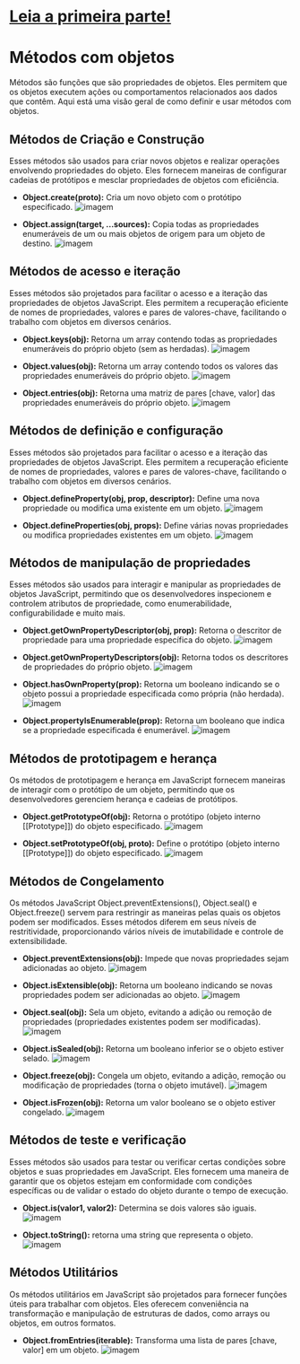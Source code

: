 # [Leia a primeira parte!](https://github.com/Karlos-Eduardo-Mrqs/Construction-Html-Css-Javascript/blob/Test/Intera%C3%A7%C3%A3o-Javascript/Modulo%205%20-%20Manipula%C3%A7%C3%A3o%20de%20Dados/Objetos-N%C3%BAmero_14/Manual.md)

# Métodos com objetos
Métodos são funções que são propriedades de objetos. Eles permitem que os objetos executem ações ou comportamentos relacionados aos dados que contêm. Aqui está uma visão geral de como definir e usar métodos com objetos.

## Métodos de Criação e Construção
Esses métodos são usados ​​para criar novos objetos e realizar operações envolvendo propriedades do objeto. Eles fornecem maneiras de configurar cadeias de protótipos e mesclar propriedades de objetos com eficiência.

- **Object.create(proto):** Cria um novo objeto com o protótipo especificado.
![imagem](https://github.com/user-attachments/assets/2bdd084d-59ca-468f-bf21-756ea44e62a7)

- **Object.assign(target, ...sources):** Copia todas as propriedades enumeráveis ​​de um ou mais objetos de origem para um objeto de destino.
![imagem](https://github.com/user-attachments/assets/15f0a23d-ac5a-46a1-90eb-75df67efa525)

## Métodos de acesso e iteração
Esses métodos são projetados para facilitar o acesso e a iteração das propriedades de objetos JavaScript. Eles permitem a recuperação eficiente de nomes de propriedades, valores e pares de valores-chave, facilitando o trabalho com objetos em diversos cenários.

- **Object.keys(obj):** Retorna um array contendo todas as propriedades enumeráveis ​​do próprio objeto (sem as herdadas).
![imagem](https://github.com/user-attachments/assets/139f30f9-d909-49c1-b439-dea59c3e5707)

- **Object.values(obj):** Retorna um array contendo todos os valores das propriedades enumeráveis ​​do próprio objeto.
![imagem](https://github.com/user-attachments/assets/81006bac-59c0-4e61-b444-444d2aaff062)

- **Object.entries(obj):** Retorna uma matriz de pares [chave, valor] das propriedades enumeráveis ​​do próprio objeto.
![imagem](https://github.com/user-attachments/assets/457d16d7-04f0-43d4-8f8c-babb6b102d33)

## Métodos de definição e configuração
Esses métodos são projetados para facilitar o acesso e a iteração das propriedades de objetos JavaScript. Eles permitem a recuperação eficiente de nomes de propriedades, valores e pares de valores-chave, facilitando o trabalho com objetos em diversos cenários.

- **Object.defineProperty(obj, prop, descriptor):** Define uma nova propriedade ou modifica uma existente em um objeto.
![imagem](https://github.com/user-attachments/assets/90d89da1-cd2d-4ebe-a30b-ec37b0444aa6)

- **Object.defineProperties(obj, props):** Define várias novas propriedades ou modifica propriedades existentes em um objeto.
![imagem](https://github.com/user-attachments/assets/89e68cd5-73c0-4239-8f8c-c9667143f4a5)

## Métodos de manipulação de propriedades
Esses métodos são usados ​​para interagir e manipular as propriedades de objetos JavaScript, permitindo que os desenvolvedores inspecionem e controlem atributos de propriedade, como enumerabilidade, configurabilidade e muito mais.

- **Object.getOwnPropertyDescriptor(obj, prop):** Retorna o descritor de propriedade para uma propriedade específica do objeto.
![imagem](https://github.com/user-attachments/assets/40769c1d-6af7-45d4-a006-fd3aaf5e6959)

- **Object.getOwnPropertyDescriptors(obj):** Retorna todos os descritores de propriedades do próprio objeto.
![imagem](https://github.com/user-attachments/assets/b92fa5cc-8d5d-49d2-9eb4-488e07590b48)

- **Object.hasOwnProperty(prop):** Retorna um booleano indicando se o objeto possui a propriedade especificada como própria (não herdada).
![imagem](https://github.com/user-attachments/assets/8178b993-0f78-41ba-ba3d-a104b9579397)

- **Object.propertyIsEnumerable(prop):** Retorna um booleano que indica se a propriedade especificada é enumerável.
![imagem](https://github.com/user-attachments/assets/7615b49b-d335-4416-bb11-5ecc3e0b5a86)

## Métodos de prototipagem e herança
Os métodos de prototipagem e herança em JavaScript fornecem maneiras de interagir com o protótipo de um objeto, permitindo que os desenvolvedores gerenciem herança e cadeias de protótipos. 

- **Object.getPrototypeOf(obj):** Retorna o protótipo (objeto interno [[Prototype]]) do objeto especificado.
![imagem](https://github.com/user-attachments/assets/96cb885b-6a14-4cc0-a900-ff606592f024)

- **Object.setPrototypeOf(obj, proto):** Define o protótipo (objeto interno [[Prototype]]) do objeto especificado.
![imagem](https://github.com/user-attachments/assets/5b4e93dd-0ff3-4b41-b711-b256b0d5eb8f)

## Métodos de Congelamento
Os métodos JavaScript Object.preventExtensions(), Object.seal() e Object.freeze() servem para restringir as maneiras pelas quais os objetos podem ser modificados. Esses métodos diferem em seus níveis de restritividade, proporcionando vários níveis de imutabilidade e controle de extensibilidade.

- **Object.preventExtensions(obj):** Impede que novas propriedades sejam adicionadas ao objeto.
![imagem](https://github.com/user-attachments/assets/7ca324d9-12c9-407c-8a67-e18a2676df33)

- **Object.isExtensible(obj):** Retorna um booleano indicando se novas propriedades podem ser adicionadas ao objeto.
![imagem](https://github.com/user-attachments/assets/95c2f223-8b6d-4331-9665-2a22fd3f9aae)

- **Object.seal(obj):** Sela um objeto, evitando a adição ou remoção de propriedades (propriedades existentes podem ser modificadas).
![imagem](https://github.com/user-attachments/assets/0f94a7c9-dcb8-49b3-82a7-8296faa64561)

- **Object.isSealed(obj):** Retorna um booleano inferior se o objeto estiver selado.
![imagem](https://github.com/user-attachments/assets/3f074526-e7fd-4e09-ba76-c8a75a59c893)

- **Object.freeze(obj):** Congela um objeto, evitando a adição, remoção ou modificação de propriedades (torna o objeto imutável).
![imagem](https://github.com/user-attachments/assets/4b5ecce1-693c-4d68-b343-5c0c1747df73)

- **Object.isFrozen(obj):** Retorna um valor booleano se o objeto estiver congelado.
![imagem](https://github.com/user-attachments/assets/c7d3ca25-caaf-4286-b082-2f15976971b7)

## Métodos de teste e verificação
Esses métodos são usados ​​para testar ou verificar certas condições sobre objetos e suas propriedades em JavaScript. Eles fornecem uma maneira de garantir que os objetos estejam em conformidade com condições específicas ou de validar o estado do objeto durante o tempo de execução.

- **Object.is(valor1, valor2):** Determina se dois valores são iguais.
![imagem](https://github.com/user-attachments/assets/45661b52-3455-44dd-9b3b-e54c0f832843)

- **Object.toString():** retorna uma string que representa o objeto.
![imagem](https://github.com/user-attachments/assets/69a2bae4-7d85-425b-a358-2f5e8f8be24e)

## Métodos Utilitários
Os métodos utilitários em JavaScript são projetados para fornecer funções úteis para trabalhar com objetos. Eles oferecem conveniência na transformação e manipulação de estruturas de dados, como arrays ou objetos, em outros formatos.

- **Object.fromEntries(iterable):** Transforma uma lista de pares [chave, valor] em um objeto.
![imagem](https://github.com/user-attachments/assets/83c9512c-4cb3-445f-95ff-aacf6ef8c659)
